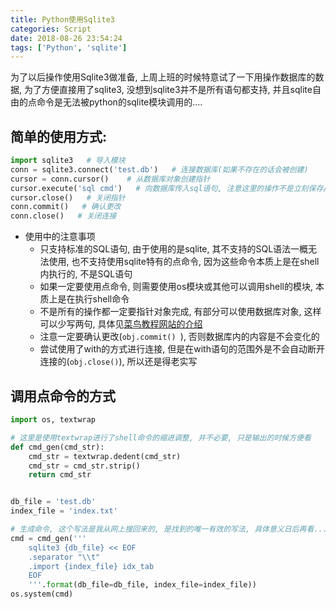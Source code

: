 ```yaml
---
title: Python使用Sqlite3
categories: Script
date: 2018-08-26 23:54:24
tags: ['Python', 'sqlite']
---
```


为了以后操作使用Sqlite3做准备, 上周上班的时候特意试了一下用操作数据库的数据, 为了方便直接用了sqlite3, 没想到sqlite3并不是所有语句都支持, 并且sqlite自由的点命令是无法被python的sqlite模块调用的....

<!-- more -->

## 简单的使用方式:

```python
import sqlite3   # 导入模块
conn = sqlite3.connect('test.db')   # 连接数据库(如果不存在的话会被创建)
cursor = conn.cursor()    # 从数据库对象创建指针
cursor.execute('sql cmd')   # 向数据库传入sql语句, 注意这里的操作不是立刻保存/同步到数据库中
cursor.close()   # 关闭指针
conn.commit()   # 确认更改
conn.close()   # 关闭连接
```

- 使用中的注意事项
    * 只支持标准的SQL语句, 由于使用的是sqlite, 其不支持的SQL语法一概无法使用, 也不支持使用sqlite特有的点命令, 因为这些命令本质上是在shell内执行的, 不是SQL语句
    * 如果一定要使用点命令, 则需要使用os模块或其他可以调用shell的模块, 本质上是在执行shell命令
    * 不是所有的操作都一定要指针对象完成, 有部分可以使用数据库对象, 这样可以少写两句, 具体见[菜鸟教程网站的介绍](http://www.runoob.com/sqlite/sqlite-python.html)
    * 注意一定要确认更改(`obj.commit() `), 否则数据库内的内容是不会变化的
    * 尝试使用了with的方式进行连接, 但是在with语句的范围外是不会自动断开连接的(`obj.close()`), 所以还是得老实写

## 调用点命令的方式

```python
import os, textwrap

# 这里是使用textwrap进行了shell命令的缩进调整, 并不必要, 只是输出的时候方便看
def cmd_gen(cmd_str):
    cmd_str = textwrap.dedent(cmd_str)
    cmd_str = cmd_str.strip()
    return cmd_str


db_file = 'test.db'
index_file = 'index.txt'

# 生成命令, 这个写法是我从网上搜回来的, 是找到的唯一有效的写法, 具体意义日后再看...
cmd = cmd_gen('''
    sqlite3 {db_file} << EOF
    .separator "\\t"
    .import {index_file} idx_tab
    EOF
    '''.format(db_file=db_file, index_file=index_file))
os.system(cmd)
```